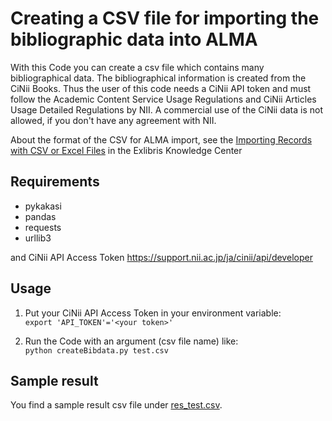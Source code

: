 # Creating a CSV file for importing the bibliographic data into ALMA
With this Code you can create a csv file which contains many bibliographical data. 
The bibliographical information is created from the CiNii Books. Thus the user of this code needs a CiNii API token and must 
follow the Academic Content Service Usage Regulations and CiNii Articles Usage Detailed Regulations by NII.
A commercial use of the CiNii data is not allowed, if you don't have any agreement with NII.

About the format of the CSV for ALMA import, see the [Importing Records with CSV or Excel Files](https://knowledge.exlibrisgroup.com/Alma/Product_Documentation/010Alma_Online_Help_(English)/040Resource_Management/060Record_Import/075Importing_Records_with_CSV_or_Excel_Files) in the Exlibris Knowledge Center


## Requirements
* pykakasi
* pandas
* requests 
* urllib3

and CiNii API Access Token https://support.nii.ac.jp/ja/cinii/api/developer

## Usage

1. Put your CiNii API Access Token in your environment variable:  
`export 'API_TOKEN'='<your token>'`

1. Run the Code with an argument (csv file name) like:  
`python createBibdata.py test.csv`

## Sample result 
You find a sample result csv file under [res_test.csv](https://github.com/NbtKmy/batsch_bibdata_for_alma/blob/main/res_test.csv).

